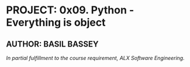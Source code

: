 # PROJECT: 0x09. Python - Everything is object

## AUTHOR: BASIL BASSEY

*In partial fulfillment to the course requirement, ALX Software Engineering.*

